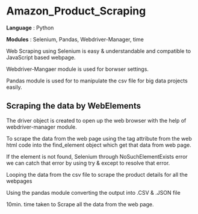 # Amazon_Product_Scraping

**Language** : Python

**Modules** : Selenium, Pandas, Webdriver-Manager, time

Web Scraping using Selenium is easy & understandable and compatible to JavaScript based webpage.

Webdriver-Mangaer module is used for borwser settings.

Pandas module is used for to manipulate the csv file for big data projects easily.

## Scraping the data by WebElements

The driver object is created to open up the web browser with the help of webdriver-manager module.

To scrape the data from the web page using the tag attribute from the web html code into the find_element object which get that data from web page.

If the element is not found, Selenium through NoSuchElementExists error we can catch that error by using try & except to resolve that error.

Looping the data from the csv file to scrape the product details for all the webpages

Using the pandas module converting the output into .CSV & .JSON file

10min. time taken to Scrape all the data from the web page.

